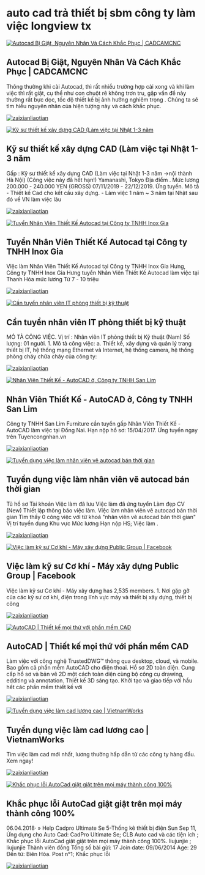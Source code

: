 # auto cad trả thiết bị sbm công ty làm việc longview tx
<a href="https://mnn.zoosnet.net/LR/Chatpre.aspx?id=MNN94995150&p=https://topgrinding.com/" target="_blank">![Autocad Bị Giật, Nguyên Nhân Và Cách Khắc Phục | CADCAMCNC](https://github.com/technlg/images/blob/main/49.jpg)</a>
## Autocad Bị Giật, Nguyên Nhân Và Cách Khắc Phục | CADCAMCNC
Thông thường khi cài Autocad, thì rất nhiều trường hợp cài xong và khi làm việc thì rất giật, cụ thể như con chuột rê không trơn tru, gặp vấn đề này thường rất bực dọc, tốc độ thiết kế bị ảnh hưởng nghiêm trọng . Chúng ta sẽ tìm hiểu nguyên nhân của hiện tượng này và cách khắc phục.
<a href="https://mnn.zoosnet.net/LR/Chatpre.aspx?id=MNN94995150&p=https://topgrinding.com/" target="_blank"><img src="https://github.com/technlg/images/raw/main/chat11.jpg" alt="zaixianliaotian"/></a><a href="//whatsapp.shibangsoft.com/WhatsApp.php" ><img src="https://github.com/technlg/images/raw/main/chat11.png" alt=""></a>
<a href="https://mnn.zoosnet.net/LR/Chatpre.aspx?id=MNN94995150&p=https://topgrinding.com/" target="_blank">![Kỹ sư thiết kế xây dựng CAD (Làm việc tại Nhật 1-3 năm ](https://github.com/technlg/images/blob/main/18.jpg)</a>
## Kỹ sư thiết kế xây dựng CAD (Làm việc tại Nhật 1-3 năm 
Gấp : Kỹ sư thiết kế xây dựng CAD (Làm việc tại Nhật 1-3 năm ->nội thành Hà Nội) (Công việc này đã hết hạn!) Yamanashi, Tokyo Địa điểm . Mức lương 200.000 - 240.000 YEN (GROSS) 07/11/2019 - 22/12/2019. Ứng tuyển. Mô tả - Thiết kế Cad cho kết cấu xây dựng. - Làm việc 1 năm ~ 3 năm tại Nhật sau đó về VN làm việc lâu 
<a href="https://mnn.zoosnet.net/LR/Chatpre.aspx?id=MNN94995150&p=https://topgrinding.com/" target="_blank"><img src="https://github.com/technlg/images/raw/main/chat11.jpg" alt="zaixianliaotian"/></a><a href="//whatsapp.shibangsoft.com/WhatsApp.php" ><img src="https://github.com/technlg/images/raw/main/chat11.png" alt=""></a>
<a href="https://mnn.zoosnet.net/LR/Chatpre.aspx?id=MNN94995150&p=https://topgrinding.com/" target="_blank">![Tuyển Nhân Viên Thiết Kế Autocad tại Công ty TNHH Inox Gia ](https://github.com/technlg/images/blob/main/15.jpg)</a>
## Tuyển Nhân Viên Thiết Kế Autocad tại Công ty TNHH Inox Gia 
Việc làm Nhân Viên Thiết Kế Autocad tại Công ty TNHH Inox Gia Hưng, Công ty TNHH Inox Gia Hưng tuyển Nhân Viên Thiết Kế Autocad làm việc tại Thanh Hóa mức lương Từ 7 - 10 triệu
<a href="https://mnn.zoosnet.net/LR/Chatpre.aspx?id=MNN94995150&p=https://topgrinding.com/" target="_blank"><img src="https://github.com/technlg/images/raw/main/chat11.jpg" alt="zaixianliaotian"/></a><a href="//whatsapp.shibangsoft.com/WhatsApp.php" ><img src="https://github.com/technlg/images/raw/main/chat11.png" alt=""></a>
<a href="https://mnn.zoosnet.net/LR/Chatpre.aspx?id=MNN94995150&p=https://topgrinding.com/" target="_blank">![Cần tuyển nhân viên IT phòng thiết bị kỹ thuật ](https://github.com/technlg/images/blob/main/26.jpg)</a>
## Cần tuyển nhân viên IT phòng thiết bị kỹ thuật 
MÔ TẢ CÔNG VIỆC. Vị trí : Nhân viên IT phòng thiết bị Kỹ thuật (Nam) Số lượng: 01 người. 1. Mô tả công việc: a. Thiết kế, xây dựng và quản lý trang thiết bị IT, hệ thống mạng Ethernet và Internet, hệ thống camera, hệ thống phòng cháy chữa cháy của công ty:
<a href="https://mnn.zoosnet.net/LR/Chatpre.aspx?id=MNN94995150&p=https://topgrinding.com/" target="_blank"><img src="https://github.com/technlg/images/raw/main/chat11.jpg" alt="zaixianliaotian"/></a><a href="//whatsapp.shibangsoft.com/WhatsApp.php" ><img src="https://github.com/technlg/images/raw/main/chat11.png" alt=""></a>
<a href="https://mnn.zoosnet.net/LR/Chatpre.aspx?id=MNN94995150&p=https://topgrinding.com/" target="_blank">![Nhân Viên Thiết Kế - AutoCAD ở, Công ty TNHH San Lim ](https://github.com/technlg/images/blob/main/24.jpg)</a>
## Nhân Viên Thiết Kế - AutoCAD ở, Công ty TNHH San Lim 
Công ty TNHH San Lim Furniture cần tuyển gấp Nhân Viên Thiết Kế - AutoCAD làm việc tại Đồng Nai. Hạn nộp hồ sơ: 15/04/2017. Ứng tuyển ngay trên Tuyencongnhan.vn
<a href="https://mnn.zoosnet.net/LR/Chatpre.aspx?id=MNN94995150&p=https://topgrinding.com/" target="_blank"><img src="https://github.com/technlg/images/raw/main/chat11.jpg" alt="zaixianliaotian"/></a><a href="//whatsapp.shibangsoft.com/WhatsApp.php" ><img src="https://github.com/technlg/images/raw/main/chat11.png" alt=""></a>
<a href="https://mnn.zoosnet.net/LR/Chatpre.aspx?id=MNN94995150&p=https://topgrinding.com/" target="_blank">![Tuyển dụng việc làm nhân viên vẽ autocad bán thời gian ](https://github.com/technlg/images/blob/main/32.jpg)</a>
## Tuyển dụng việc làm nhân viên vẽ autocad bán thời gian 
Tủ hồ sơ Tài khoản Việc làm đã lưu Việc làm đã ứng tuyển Làm đẹp CV (New) Thiết lập thông báo việc làm. Việc làm nhân viên vẽ autocad bán thời gian Tìm thấy 0 công việc với từ khoá "nhân viên vẽ autocad bán thời gian" Vị trí tuyển dụng Khu vực Mức lương Hạn nộp HS; Việc làm .
<a href="https://mnn.zoosnet.net/LR/Chatpre.aspx?id=MNN94995150&p=https://topgrinding.com/" target="_blank"><img src="https://github.com/technlg/images/raw/main/chat11.jpg" alt="zaixianliaotian"/></a><a href="//whatsapp.shibangsoft.com/WhatsApp.php" ><img src="https://github.com/technlg/images/raw/main/chat11.png" alt=""></a>
<a href="https://mnn.zoosnet.net/LR/Chatpre.aspx?id=MNN94995150&p=https://topgrinding.com/" target="_blank">![Việc làm kỹ sư Cơ khí - Máy xây dựng Public Group | Facebook](https://github.com/technlg/images/blob/main/33.jpg)</a>
## Việc làm kỹ sư Cơ khí - Máy xây dựng Public Group | Facebook
Việc làm kỹ sư Cơ khí - Máy xây dựng has 2,535 members. 1. Nơi gặp gỡ của các kỹ sư cơ khí, điện trong lĩnh vực máy và thiết bị xây dựng, thiết bị công
<a href="https://mnn.zoosnet.net/LR/Chatpre.aspx?id=MNN94995150&p=https://topgrinding.com/" target="_blank"><img src="https://github.com/technlg/images/raw/main/chat11.jpg" alt="zaixianliaotian"/></a><a href="//whatsapp.shibangsoft.com/WhatsApp.php" ><img src="https://github.com/technlg/images/raw/main/chat11.png" alt=""></a>
<a href="https://mnn.zoosnet.net/LR/Chatpre.aspx?id=MNN94995150&p=https://topgrinding.com/" target="_blank">![AutoCAD | Thiết kế mọi thứ với phần mềm CAD](https://github.com/technlg/images/blob/main/17.jpg)</a>
## AutoCAD | Thiết kế mọi thứ với phần mềm CAD
Làm việc với công nghệ TrustedDWG™ thông qua desktop, cloud, và mobile. Bao gồm cả phần mềm AutoCAD cho điện thoai. Hồ sơ 2D toàn diện. Cung cấp hồ sơ và bản vẽ 2D một cách toàn diện cùng bộ công cụ drawing, edditing và annotation. Thiết kế 3D sáng tạo. Khởi tạo và giao tiếp với hầu hết các phần mềm thiết kế với 
<a href="https://mnn.zoosnet.net/LR/Chatpre.aspx?id=MNN94995150&p=https://topgrinding.com/" target="_blank"><img src="https://github.com/technlg/images/raw/main/chat11.jpg" alt="zaixianliaotian"/></a><a href="//whatsapp.shibangsoft.com/WhatsApp.php" ><img src="https://github.com/technlg/images/raw/main/chat11.png" alt=""></a>
<a href="https://mnn.zoosnet.net/LR/Chatpre.aspx?id=MNN94995150&p=https://topgrinding.com/" target="_blank">![Tuyển dụng việc làm cad lương cao | VietnamWorks](https://github.com/technlg/images/blob/main/32.jpg)</a>
## Tuyển dụng việc làm cad lương cao | VietnamWorks
Tìm việc làm cad mới nhất, lương thưởng hấp dẫn từ các công ty hàng đầu. Xem ngay!
<a href="https://mnn.zoosnet.net/LR/Chatpre.aspx?id=MNN94995150&p=https://topgrinding.com/" target="_blank"><img src="https://github.com/technlg/images/raw/main/chat11.jpg" alt="zaixianliaotian"/></a><a href="//whatsapp.shibangsoft.com/WhatsApp.php" ><img src="https://github.com/technlg/images/raw/main/chat11.png" alt=""></a>
<a href="https://mnn.zoosnet.net/LR/Chatpre.aspx?id=MNN94995150&p=https://topgrinding.com/" target="_blank">![Khắc phục lỗi AutoCad giật giật trên mọi máy thành công 100%](https://github.com/technlg/images/blob/main/46.jpg)</a>
## Khắc phục lỗi AutoCad giật giật trên mọi máy thành công 100%
06.04.2018· » Help Cadpro Ultimate Se 5-Thống kê thiết bị điện Sun Sep 11,  Ứng dụng cho Auto Cad: CadPro Ultimate Se; CLB Auto cad và các tiện ích ; Khắc phục lỗi AutoCad giật giật trên mọi máy thành công 100%. liujunjie ; liujunjie Thành viên đồng Tổng số bài gửi: 17 Join date: 09/06/2014 Age: 29 Đến từ: Biên Hòa. Post n°1; Khắc phục lỗi 
<a href="https://mnn.zoosnet.net/LR/Chatpre.aspx?id=MNN94995150&p=https://topgrinding.com/" target="_blank"><img src="https://github.com/technlg/images/raw/main/chat11.jpg" alt="zaixianliaotian"/></a><a href="//whatsapp.shibangsoft.com/WhatsApp.php" ><img src="https://github.com/technlg/images/raw/main/chat11.png" alt=""></a>
